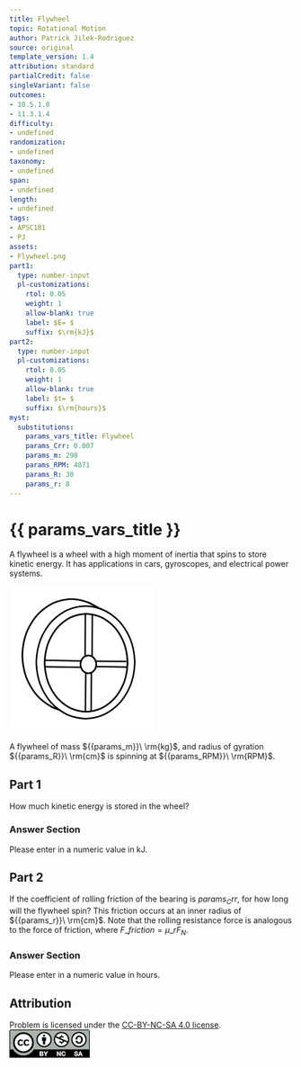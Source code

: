 ```yaml
---
title: Flywheel
topic: Rotational Motion
author: Patrick Jilek-Rodriguez
source: original
template_version: 1.4
attribution: standard
partialCredit: false
singleVariant: false
outcomes:
- 10.5.1.0
- 11.3.1.4
difficulty:
- undefined
randomization:
- undefined
taxonomy:
- undefined
span:
- undefined
length:
- undefined
tags:
- APSC181
- PJ
assets:
- Flywheel.png
part1:
  type: number-input
  pl-customizations:
    rtol: 0.05
    weight: 1
    allow-blank: true
    label: $E= $
    suffix: $\rm{kJ}$
part2:
  type: number-input
  pl-customizations:
    rtol: 0.05
    weight: 1
    allow-blank: true
    label: $t= $
    suffix: $\rm{hours}$
myst:
  substitutions:
    params_vars_title: Flywheel
    params_Crr: 0.007
    params_m: 298
    params_RPM: 4871
    params_R: 30
    params_r: 8
---
```

# {{ params_vars_title }}
A flywheel is a wheel with a high moment of inertia that spins to store kinetic energy.
It has applications in cars, gyroscopes, and electrical power systems.

<img src="Flywheel.png" alt="A wheel." >

A flywheel of mass ${{params_m}}\ \rm{kg}$, and radius of gyration ${{params_R}}\ \rm{cm}$ is spinning at ${{params_RPM}}\ \rm{RPM}$.

## Part 1

How much kinetic energy is stored in the wheel?

### Answer Section

Please enter in a numeric value in kJ.

## Part 2

If the coefficient of rolling friction of the bearing is ${{params_Crr}}$, for how long will the flywheel spin?
This friction occurs at an inner radius of ${{params_r}}\ \rm{cm}$.
Note that the rolling resistance force is analogous to the force of friction, where $F\_{friction} = {\mu}\_rF_N$.

### Answer Section

Please enter in a numeric value in hours.

## Attribution

Problem is licensed under the [CC-BY-NC-SA 4.0 license](https://creativecommons.org/licenses/by-nc-sa/4.0/).<br> ![The Creative Commons 4.0 license requiring attribution-BY, non-commercial-NC, and share-alike-SA license.](https://raw.githubusercontent.com/firasm/bits/master/by-nc-sa.png)